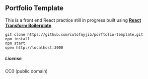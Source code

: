## Portfolio Template
This is a front end React practice still in progress built using **[React Transform Boilerplate](https://github.com/gaearon/react-transform-boilerplate)**.

```
git clone https://github.com/cutofmyjib/porftolio-template.git
npm install
npm start
open http://localhost:3000
```




##### License

CC0 (public domain)
